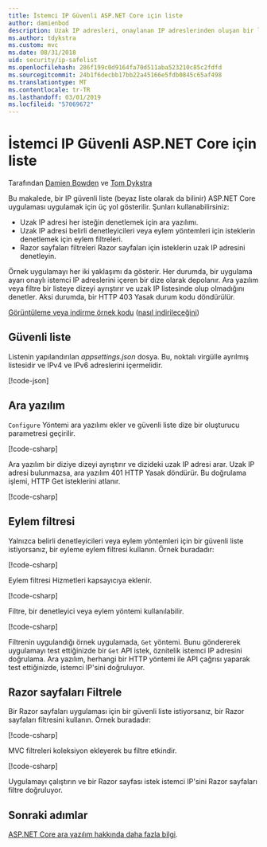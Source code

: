 ```yaml
---
title: İstemci IP Güvenli ASP.NET Core için liste
author: damienbod
description: Uzak IP adresleri, onaylanan IP adreslerinden oluşan bir liste karşı doğrulamak için bir ara yazılım ya da eylem filtreleri yazmayı öğrenin.
ms.author: tdykstra
ms.custom: mvc
ms.date: 08/31/2018
uid: security/ip-safelist
ms.openlocfilehash: 286f199c0d9164fa70d511aba523210c85c2fdfd
ms.sourcegitcommit: 24b1f6decbb17bb22a45166e5fdb0845c65af498
ms.translationtype: MT
ms.contentlocale: tr-TR
ms.lasthandoff: 03/01/2019
ms.locfileid: "57069672"
---
```

# <a name="client-ip-safelist-for-aspnet-core"></a>İstemci IP Güvenli ASP.NET Core için liste

Tarafından [Damien Bowden](https://twitter.com/damien_bod) ve [Tom Dykstra](https://github.com/tdykstra)
 
Bu makalede, bir IP güvenli liste (beyaz liste olarak da bilinir) ASP.NET Core uygulaması uygulamak için üç yol gösterilir. Şunları kullanabilirsiniz:

* Uzak IP adresi her isteğin denetlemek için ara yazılımı.
* Uzak IP adresi belirli denetleyicileri veya eylem yöntemleri için isteklerin denetlemek için eylem filtreleri.
* Razor sayfaları filtreleri Razor sayfaları için isteklerin uzak IP adresini denetleyin.

Örnek uygulamayı her iki yaklaşımı da gösterir. Her durumda, bir uygulama ayarı onaylı istemci IP adreslerini içeren bir dize olarak depolanır. Ara yazılım veya filtre bir listeye dizeyi ayrıştırır ve uzak IP listesinde olup olmadığını denetler. Aksi durumda, bir HTTP 403 Yasak durum kodu döndürülür.

[Görüntüleme veya indirme örnek kodu](https://github.com/aspnet/Docs/tree/master/aspnetcore/security/ip-safelist/samples/2.x/ClientIpAspNetCore) ([nasıl indirileceğini](xref:index#how-to-download-a-sample))

## <a name="the-safelist"></a>Güvenli liste

Listenin yapılandırılan *appsettings.json* dosya. Bu, noktalı virgülle ayrılmış listesidir ve IPv4 ve IPv6 adreslerini içermelidir.

[!code-json[](ip-safelist/samples/2.x/ClientIpAspNetCore/appsettings.json?highlight=2)]

## <a name="middleware"></a>Ara yazılım

`Configure` Yöntemi ara yazılımı ekler ve güvenli liste dize bir oluşturucu parametresi geçirilir.

[!code-csharp[](ip-safelist/samples/2.x/ClientIpAspNetCore/Startup.cs?name=snippet_Configure&highlight=7)]

Ara yazılım bir diziye dizeyi ayrıştırır ve dizideki uzak IP adresi arar. Uzak IP adresi bulunmazsa, ara yazılım 401 HTTP Yasak döndürür. Bu doğrulama işlemi, HTTP Get isteklerini atlanır.

[!code-csharp[](ip-safelist/samples/2.x/ClientIpAspNetCore/AdminSafeListMiddleware.cs?name=snippet_ClassOnly)]

## <a name="action-filter"></a>Eylem filtresi

Yalnızca belirli denetleyicileri veya eylem yöntemleri için bir güvenli liste istiyorsanız, bir eyleme eylem filtresi kullanın. Örnek buradadır: 

[!code-csharp[](ip-safelist/samples/2.x/ClientIpAspNetCore/Filters/ClientIdCheckFilter.cs)]

Eylem filtresi Hizmetleri kapsayıcıya eklenir.

[!code-csharp[](ip-safelist/samples/2.x/ClientIpAspNetCore/Startup.cs?name=snippet_ConfigureServices&highlight=3)]

Filtre, bir denetleyici veya eylem yöntemi kullanılabilir.

[!code-csharp[](ip-safelist/samples/2.x/ClientIpAspNetCore/Controllers/ValuesController.cs?name=snippet_Filter&highlight=1)]

Filtrenin uygulandığı örnek uygulamada, `Get` yöntemi. Bunu göndererek uygulamayı test ettiğinizde bir `Get` API istek, öznitelik istemci IP adresini doğrulama. Ara yazılım, herhangi bir HTTP yöntemi ile API çağrısı yaparak test ettiğinizde, istemci IP'sini doğruluyor.

## <a name="razor-pages-filter"></a>Razor sayfaları Filtrele 

Bir Razor sayfaları uygulaması için bir güvenli liste istiyorsanız, bir Razor sayfaları filtresini kullanın. Örnek buradadır: 

[!code-csharp[](ip-safelist/samples/2.x/ClientIpAspNetCore/Filters/ClientIdCheckPageFilter.cs)]

MVC filtreleri koleksiyon ekleyerek bu filtre etkindir.

[!code-csharp[](ip-safelist/samples/2.x/ClientIpAspNetCore/Startup.cs?name=snippet_ConfigureServices&highlight=7-9)]

Uygulamayı çalıştırın ve bir Razor sayfası istek istemci IP'sini Razor sayfaları filtre doğruluyor.

## <a name="next-steps"></a>Sonraki adımlar

[ASP.NET Core ara yazılım hakkında daha fazla bilgi](xref:fundamentals/middleware/index).
